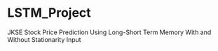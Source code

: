 # LSTM_Project
JKSE Stock Price Prediction Using Long-Short Term Memory With and Without Stationarity Input
